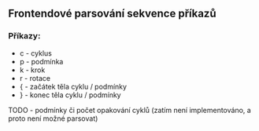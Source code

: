 ## Frontendové parsování sekvence příkazů
### Příkazy:
- c - cyklus
- p - podmínka
- k - krok
- r - rotace
- { - začátek těla cyklu / podmínky
- } - konec těla cyklu / podmínky


TODO - podmínky či počet opakování cyklů (zatím není implementováno, a proto není možné parsovat)